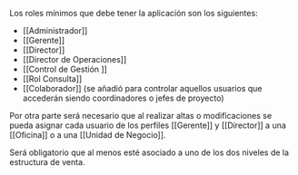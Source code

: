 
Los roles mínimos que debe tener la aplicación son los siguientes:
- [[Administrador]] 
- [[Gerente]] 
- [[Director]] 
- [[Director de Operaciones]]
- [[Control de Gestión ]]
- [[Rol Consulta]]
- [[Colaborador]] (se añadió para controlar aquellos usuarios que accederán siendo coordinadores o jefes de proyecto)

Por otra parte será necesario que al realizar altas o modificaciones se pueda asignar cada usuario de los perfiles [[Gerente]] y [[Director]] a una [[Oficina]] o a una [[Unidad de Negocio]]. 

Será obligatorio que al menos esté asociado a uno de los dos niveles de la estructura de venta.